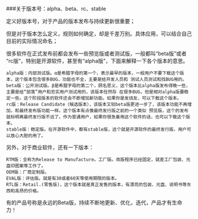 ###关于版本号：alpha、beta、rc、stable
 

定义好版本号，对于产品的版本发布与持续更新很重要；

但是对于版本怎么定义，规则如何确定，却是千差万别。具体应用，可以结合自己目前的实际情况命名；

 

很多软件在正式发布前都会发布一些预览版或者测试版，一般都叫“beta版”或者 “rc版”，特别是开源软件，甚至有“alpha版”，下面来解释一下各个版本的意思。

    alpha版：内部测试版。α是希腊字母的第一个，表示最早的版本，一般用户不要下载这个版本，这个版本包含很多BUG，功能也不全，主要是给开发人员和 测试人员测试和找BUG用的。
    beta版：公开测试版。β是希腊字母的第二个，顾名思义，这个版本比alpha版发布得晚一些，主要是给“部落”用户和忠实用户测试用的，该版本任然存 在很多BUG，但是相对alpha版要稳定一些。这个阶段版本的软件还会不断增加新功能。如果你是发烧友，可以下载这个版本。
    rc版：Release Candidate（候选版本），该版本又较beta版更进一步了，该版本功能不再增加，和最终发布版功能一样。这个版本有点像最终发行版之前的一个类似 预览版，这个的发布就标明离最终发行版不远了。作为普通用户，如果你很急着用这个软件的话，也可以下载这个版本。
    stable版：稳定版。在开源软件中，都有stable版，这个就是开源软件的最终发行版，用户可以放心大胆的用了。

另外，对于商业软件，还有一下版本：

    RTM版：全称为Release to Manufacture。工厂版。改版程序已经固定，就差工厂包装、光盘印图案等工作了。
    OEM版：厂商定制版。
    EVAL版：评估版。就是有30或者60天等使用期限的版本。
    RTL版：Retail.(零售版)，这个版本就是真正发售的版本，有漂亮的包装、光盘、说明书等东西和高昂的价格。

 

有的产品号称是永远的Beta版，持续不断地更新、优化，迭代，产品才有生命力！